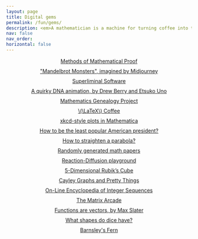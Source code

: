 ```yaml
---
layout: page
title: Digital gems
permalink: /fun/gems/
description: <em>A mathematician is a machine for turning coffee into theorems.</em><br>- Alfréd Rényi
nav: false
nav_order:
horizontal: false
---
```


<div style="text-align: center;">
  <style>
    .centered-list {
      list-style-type: none; /* Removes bullet points */
      padding: 0; /* Removes default padding */
    }
    .centered-list li {
      margin-bottom: 10px; /* Adds spacing between links */
    }
  </style>
  
  <ul class="centered-list">
      <li><a href="https://jwilson.coe.uga.edu/EMT668/EMAT6680.F99/Challen/proof/proof.html">Methods of Mathematical Proof</a></li>
      <li><a href="https://www.reddit.com/r/woahdude/comments/x5waoc/mandelbrot_set_monsters_imagined_by_midjourney/">"Mandelbrot Monsters", imagined by Midjourney</a></li>
      <li><a href="https://superliminal.com">Superliminal Software</a></li>
      <li><a href="https://www.youtube.com/watch?v=7Hk9jct2ozY">A quirky DNA animation, by Drew Berry and Etsuko Uno</a></li>
      <li><a href="https://www.genealogy.math.ndsu.nodak.edu/index.php">Mathematics Genealogy Project</a></li>
      <li><a href="https://www.overleaf.com/latex/examples/latex-coffee-stains/qsjjwwsrmwnc">\(\LaTeX\) Coffee</a></li>
      <li><a href="https://mathematica.stackexchange.com/questions/11350/xkcd-style-plots">xkcd-style plots in Mathematica</a></li>
      <li><a href="https://chalkdustmagazine.com/features/how-to-be-the-least-popular-american-president/">How to be the least popular American president?</a></li>
      <li><a href="https://math.stackexchange.com/questions/4209381/how-to-straighten-a-parabola">How to straighten a parabola?</a></li>
      <li><a href="https://thatsmathematics.com/mathgen/">Randomly generated math papers</a></li>
      <li><a href="https://jasonwebb.github.io/reaction-diffusion-playground/app.html">Reaction-Diffusion playground</a></li>
      <li><a href="http://www.gravitation3d.com/magiccube5d/">5-Dimensional Rubik’s Cube</a></li>
      <li><a href="https://juliapoo.github.io/mathematics/2023/07/15/plotting-cayley-graphs.html">Cayley Graphs and Pretty Things</a></li>
      <li><a href="https://oeis.org">On-Line Encyclopedia of Integer Sequences</a></li>
      <li><a href="https://yizhe-ang.github.io/matrix-explorable//">The Matrix Arcade</a></li>
      <li><a href="https://thenumb.at/Functions-are-Vectors/">Functions are vectors, by Max Slater</a></li>
      <li><a href="https://www.dicecollector.com/DICEINFO_WHAT_SHAPES_DO_DICE_HAVE.html">What shapes do dice have?</a></li>
      <li><a href="https://www.geogebra.org/m/bQ8ppzRj">Barnsley's Fern</a></li>
    <!-- Add other list items here -->
  </ul>
</div>